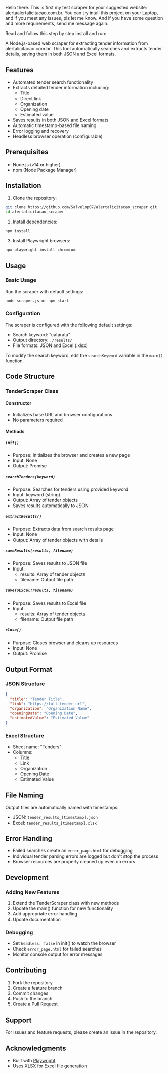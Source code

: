 Hello there.
This is first my test scraper for your suggested website: alertaalertalicitacao.com.br.
You can try intall this project on your Laptop, and if you meet any issues, plz let me know.
And if you have some question and more requirements, send me message again.

Read and follow this step by step install and run:

A Node.js-based web scraper for extracting tender information from alertalicitacao.com.br. This tool automatically searches and extracts tender details, saving them in both JSON and Excel formats.

## Features

- Automated tender search functionality
- Extracts detailed tender information including:
  - Title
  - Direct link
  - Organization
  - Opening date
  - Estimated value
- Saves results in both JSON and Excel formats
- Automatic timestamp-based file naming
- Error logging and recovery
- Headless browser operation (configurable)

## Prerequisites

- Node.js (v14 or higher)
- npm (Node Package Manager)

## Installation

1. Clone the repository:
```bash
git clone https://github.com/Salvelop07/alertalicitacao_scraper.git
cd alertalicitacao_scraper
```

2. Install dependencies:
```bash
npm install
```

3. Install Playwright browsers:
```bash
npx playwright install chromium
```

## Usage

### Basic Usage

Run the scraper with default settings:

```bash
node scraper.js or npm start
```

### Configuration

The scraper is configured with the following default settings:
- Search keyword: "catarata"
- Output directory: `./results/`
- File formats: JSON and Excel (.xlsx)

To modify the search keyword, edit the `searchKeyword` variable in the `main()` function.

## Code Structure

### TenderScraper Class

#### Constructor
- Initializes base URL and browser configurations
- No parameters required

#### Methods

##### `init()`
- Purpose: Initializes the browser and creates a new page
- Input: None
- Output: Promise<void>

##### `searchTenders(keyword)`
- Purpose: Searches for tenders using provided keyword
- Input: keyword (string)
- Output: Array of tender objects
- Saves results automatically to JSON

##### `extractResults()`
- Purpose: Extracts data from search results page
- Input: None
- Output: Array of tender objects with details

##### `saveResults(results, filename)`
- Purpose: Saves results to JSON file
- Input: 
  - results: Array of tender objects
  - filename: Output file path

##### `saveToExcel(results, filename)`
- Purpose: Saves results to Excel file
- Input:
  - results: Array of tender objects
  - filename: Output file path

##### `close()`
- Purpose: Closes browser and cleans up resources
- Input: None
- Output: Promise<void>

## Output Format

### JSON Structure
```json
{
  "title": "Tender Title",
  "link": "https://full-tender-url",
  "organization": "Organization Name",
  "openingDate": "Opening Date",
  "estimatedValue": "Estimated Value"
}
```

### Excel Structure
- Sheet name: "Tenders"
- Columns:
  - Title
  - Link
  - Organization
  - Opening Date
  - Estimated Value

## File Naming

Output files are automatically named with timestamps:
- JSON: `tender_results_[timestamp].json`
- Excel: `tender_results_[timestamp].xlsx`

## Error Handling

- Failed searches create an `error_page.html` for debugging
- Individual tender parsing errors are logged but don't stop the process
- Browser resources are properly cleaned up even on errors

## Development

### Adding New Features

1. Extend the TenderScraper class with new methods
2. Update the main() function for new functionality
3. Add appropriate error handling
4. Update documentation

### Debugging

- Set `headless: false` in init() to watch the browser
- Check `error_page.html` for failed searches
- Monitor console output for error messages

## Contributing

1. Fork the repository
2. Create a feature branch
3. Commit changes
4. Push to the branch
5. Create a Pull Request

## Support

For issues and feature requests, please create an issue in the repository.

## Acknowledgments

- Built with [Playwright](https://playwright.dev/)
- Uses [XLSX](https://www.npmjs.com/package/xlsx) for Excel file generation
